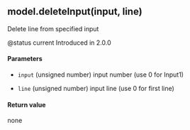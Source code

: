 <!-- This file was generated by the script. Do not edit it, any changes will be lost! -->

## model.deleteInput(input, line)



Delete line from specified input

@status current Introduced in 2.0.0


#### Parameters

* `input` (unsigned number) input number (use 0 for Input1)

* `line`  (unsigned number) input line (use 0 for first line)



#### Return value

none

